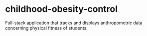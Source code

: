 # childhood-obesity-control
Full-stack application that tracks and displays anthropometric data concerning physical fitness of students.
